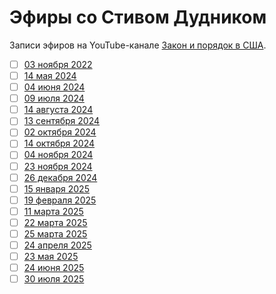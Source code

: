 # Эфиры со Стивом Дудником

Записи эфиров на YouTube-канале [Закон и порядок в США](https://www.youtube.com/@SteveDoudnik).

- [ ] [03 ноября 2022](2022_11_03.md)
- [ ] [14 мая 2024](2024_05_14.md)
- [ ] [04 июня 2024](2024_06_04.md)
- [ ] [09 июля 2024](2024_07_09.md)
- [ ] [14 августа 2024](2024_08_14.md)
- [ ] [13 сентября 2024](2024_09_13.md)
- [ ] [02 октября 2024](2024_10_02.md)
- [ ] [14 октября 2024](2024_10_14.md)
- [ ] [04 ноября 2024](2024_11_04.md)
- [ ] [23 ноября 2024](2024_11_23.md)
- [ ] [26 декабря 2024](2024_12_26.md)
- [ ] [15 января 2025](2025_01_15.md)
- [ ] [19 февраля 2025](2025_02_19.md)
- [ ] [11 марта 2025](2025_03_11.md)
- [ ] [22 марта 2025](2025_03_22.md)
- [ ] [25 марта 2025](2025_03_25.md)
- [ ] [24 апреля 2025](2025_04_24.md)
- [ ] [23 мая 2025](2025_05_23.md)
- [ ] [24 июня 2025](2025_06_24.md)
- [ ] [30 июля 2025](2025_07_30.md)
